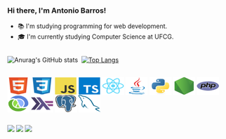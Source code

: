 ### Hi there, I'm Antonio Barros!

- 📚 I'm studying programming for web development.
- 🎓 I'm currently studying Computer Science at UFCG.

##

![Anurag's GitHub stats](https://github-readme-stats.vercel.app/api?username=Antonio-BNeto&show_icons=true&theme=github_dark&hide_border=true) &nbsp;[![Top Langs](https://github-readme-stats.vercel.app/api/top-langs/?username=Antonio-BNeto&layout=compact&langs_count=7&theme=github_dark&hide_border=true&exclude_repo=Data-Structures-and-Algorithms&hide=hack)](https://github.com/Antonio-BNeto/github-readme-stats)

<div style="display: inline_block"><br>
  <img align="center" alt="HTML" height="40" width="50" src="https://raw.githubusercontent.com/devicons/devicon/master/icons/html5/html5-original.svg">
  <img align="center" alt="CSS" height="40" width="50" src="https://raw.githubusercontent.com/devicons/devicon/master/icons/css3/css3-original.svg">
  <img align="center" alt="JAVASCRIPT" height="40" width="50" src="https://github.com/devicons/devicon/blob/master/icons/javascript/javascript-original.svg">
  <img align="center" alt="TYPESCRIPT" height="40" width="50" src="https://github.com/devicons/devicon/blob/master/icons/typescript/typescript-original.svg">
  <img align="center" alt="REACT" height="40" width="50" src="https://raw.githubusercontent.com/devicons/devicon/master/icons/react/react-original.svg">
  <img align="center" alt="JAVA" height="40" width="50" src="https://github.com/devicons/devicon/blob/master/icons/java/java-original.svg">
  <img align="center" alt="PYTHON" height="40" width="50" src="https://raw.githubusercontent.com/devicons/devicon/master/icons/python/python-original.svg">
  <img align="center" alt="NODE-JS" height="40" width="50" src="https://raw.githubusercontent.com/devicons/devicon/master/icons/nodejs/nodejs-original.svg">
  <img align="center" alt="PHP" height="40" width="50" src="https://raw.githubusercontent.com/devicons/devicon/master/icons/php/php-original.svg">
  <img align="center" alt="CLOJURE" height="40" width="50" src="https://raw.githubusercontent.com/devicons/devicon/master/icons/clojure/clojure-original.svg">
  <img align="center" alt="HASKELL" height="40" width="50" src="https://raw.githubusercontent.com/devicons/devicon/master/icons/haskell/haskell-original.svg">
  <img align="center" alt="POSTGRESQL" height="40" width="50" src="https://raw.githubusercontent.com/devicons/devicon/master/icons/postgresql/postgresql-original.svg">
  <img align="center" alt="MYSQL" height="40" width="50" src="https://raw.githubusercontent.com/devicons/devicon/master/icons/mysql/mysql-original.svg">
</div>

##

<div>
  <a href="https://www.linkedin.com/in/antonio-b-alcantara" target="_blank"><img src="https://img.shields.io/badge/LinkedIn-0077B5?style=for-the-badge&logo=linkedin&logoColor=white" target="_blank"></a>
  <a href="https://www.instagram.com/antonio_b.neto/" target="_blank"><img src="https://img.shields.io/badge/Instagram-E4405F?style=for-the-badge&logo=instagram&logoColor=white" target="_blank"></a>
  <a href="mailto:antoniobarros3583@gmail.com" target="_blank"><img src="https://img.shields.io/badge/Gmail-D14836?style=for-the-badge&logo=gmail&logoColor=white" target="_blank"></a>
</div>
